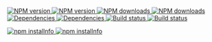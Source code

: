 <br>
  	<p>
		<a href="https://www.npmjs.com/package/krunker.js">
			<img src="https://img.shields.io/npm/v/krunker.js.svg?maxAge=3600" alt="NPM version">
			<img src="https://yt3.ggpht.com/-PXH7hCkUVLA/AAAAAAAAAAI/AAAAAAAAAAc/oDSLu0ZELm8/s88-mo-c-c0xffffffff-rj-k-no/photo.jpg?maxAge=3600" alt="NPM version">
		</a>
		<a href="https://www.npmjs.com/package/krunker.js">
			<img src="https://img.shields.io/npm/dt/krunker.js.svg?maxAge=3600" alt="NPM downloads">
		<a href="https://youtu.be/JYuoJ2Zm0LY">
			<img src="https://yt3.ggpht.com/-PXH7hCkUVLA/AAAAAAAAAAI/AAAAAAAAAAc/oDSLu0ZELm8/s88-mo-c-c0xffffffff-rj-k-no/photo.jpg?maxAge=3600" alt="NPM downloads">
		</a>
		<a href="https://david-dm.org/xAzz/krunker.js">
			<img src="https://img.shields.io/david/xAzz/krunker.js.svg?maxAge=3600" alt="Dependencies">
		<a href="https://youtu.be/JYuoJ2Zm0LY">
			<img src="https://yt3.ggpht.com/-PXH7hCkUVLA/AAAAAAAAAAI/AAAAAAAAAAc/oDSLu0ZELm8/s88-mo-c-c0xffffffff-rj-k-no/photo.jpg?maxAge=3600" alt="Dependencies">
		</a>
		<a href="https://travis-ci.org/xAzz/krunker.js">
			<img src="https://travis-ci.org/xAzz/krunker.js.svg" alt="Build status">
		<a href="https://youtu.be/JYuoJ2Zm0LY">
			<img src="https://yt3.ggpht.com/-PXH7hCkUVLA/AAAAAAAAAAI/AAAAAAAAAAc/oDSLu0ZELm8/s88-mo-c-c0xffffffff-rj-k-no/photo.jpg" alt="Build status">
		</a>
	</p>
  	<p>
		<a href="https://nodei.co/npm/krunker.js/">
			<img src="https://nodei.co/npm/krunker.js.png?downloads=true&stars=true" alt="npm installnfo">
		<a href="https://youtu.be/JYuoJ2Zm0LY/">
			<img src="https://yt3.ggpht.com/-PXH7hCkUVLA/AAAAAAAAAAI/AAAAAAAAAAc/oDSLu0ZELm8/s88-mo-c-c0xffffffff-rj-k-no/photo.jpg?downloads=true&stars=true" alt="npm installnfo">
		</a>
  	</p>
</div>
